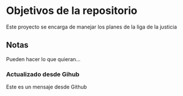 # Objetivos de la repositorio

Este proyecto se encarga de manejar los planes de la liga de la justicia


## Notas
Pueden hacer lo que quieran...

### Actualizado desde Gihub

Este es un mensaje desde Github
